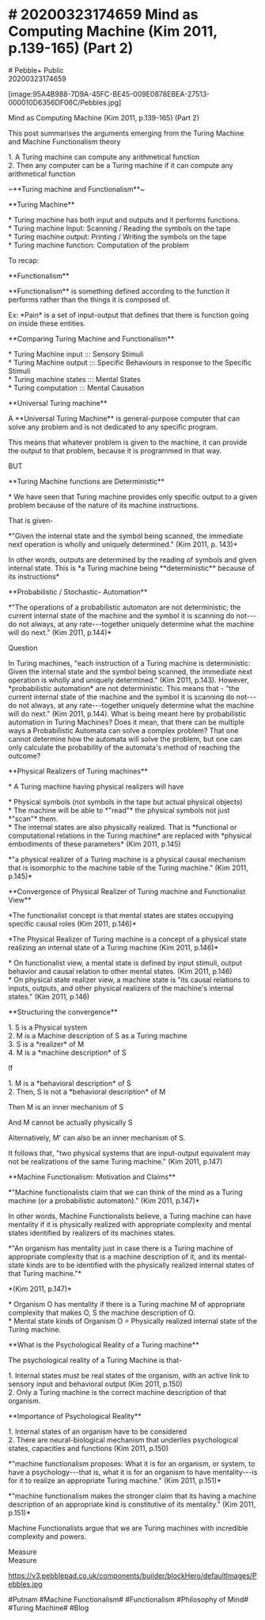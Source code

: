 # \# 20200323174659 Mind as Computing Machine (Kim 2011, p.139-165) (Part 2)

\# Pebble+ Public\
20200323174659

\[image:95A4B988-7D9A-45FC-BE45-009E0878EBEA-27513-000010D6356DF06C/Pebbles.jpg\]

Mind as Computing Machine (Kim 2011, p.139-165) (Part 2)

This post summarises the arguments emerging from the Turing Machine and Machine Functionalism theory

1\. A Turing machine can compute any arithmetical function\
2. Then any computer can be a Turing machine if it can compute any arithmetical function

\~\*\*Turing machine and Functionalism\*\*\~

\*\*Turing Machine\*\*

\* Turing machine has both input and outputs and it performs functions.\
\* Turing machine Input: Scanning / Reading the symbols on the tape\
\* Turing machine output: Printing / Writing the symbols on the tape\
\* Turing machine function: Computation of the problem

To recap:

\*\*Functionalism\*\*

\*\*Functionalism\*\* is something defined according to the function it performs rather than the things it is composed of.

Ex: \*Pain\* is a set of input-output that defines that there is function going on inside these entities.

\*\*Comparing Turing Machine and Functionalism\*\*

\* Turing Machine input ::: Sensory Stimuli\
\* Turing Machine output ::: Specific Behaviours in response to the Specific Stimuli\
\* Turing machine states ::: Mental States\
\* Turing computation ::: Mental Causation

\*\*Universal Turing machine\*\*

A \*\*Universal Turing Machine\*\* is general-purpose computer that can solve any problem and is not dedicated to any specific program.

This means that whatever problem is given to the machine, it can provide the output to that problem, because it is programmed in that way.

BUT

\*\*Turing Machine functions are Deterministic\*\*

\* We have seen that Turing machine provides only specific output to a given problem because of the nature of its machine instructions.

That is given-

\*"Given the internal state and the symbol being scanned, the immediate next operation is wholly and uniquely determined." (Kim 2011, p. 143)\*

In other words, outputs are determined by the reading of symbols and given internal state. This is \*a Turing machine being \*\*deterministic\*\* because of its instructions\*

\*\*Probabilistic / Stochastic- Automation\*\*

\*"The operations of a probabilistic automaton are not deterministic; the current internal state of the machine and the symbol it is scanning do not---do not always, at any rate---together uniquely determine what the machine will do next." (Kim 2011, p.144)\*

Question

In Turing machines, "each instruction of a Turing machine is deterministic: Given the internal state and the symbol being scanned, the immediate next operation is wholly and uniquely determined." (Kim 2011, p.143). However, \*probabilistic automation\* are not deterministic. This means that - "the current internal state of the machine and the symbol it is scanning do not---do not always, at any rate---together uniquely determine what the machine will do next." (Kim 2011, p.144). What is being meant here by probabilistic automation in Turing Machines? Does it mean, that there can be multiple ways a Probabilistic Automata can solve a complex problem? That one cannot determine how the automata will solve the problem, but one can only calculate the probability of the automata's method of reaching the outcome?

\*\*Physical Realizers of Turing machines\*\*

\* A Turing machine having physical realizers will have

\* Physical symbols (not symbols in the tape but actual physical objects)\
\* The machine will be able to \*"read"\* the physical symbols not just \*"scan"\* them.\
\* The internal states are also physically realized. That is \*functional or computational relations in the Turing machine\* are replaced with \*physical embodiments of these parameters\* (Kim 2011, p.145)

\*"a physical realizer of a Turing machine is a physical causal mechanism that is isomorphic to the machine table of the Turing machine." (Kim 2011, p.145)\*

\*\*Convergence of Physical Realizer of Turing machine and Functionalist View\*\*

\*The functionalist concept is that mental states are states occupying specific causal roles (Kim 2011, p.146)\*

\*The Physical Realizer of Turing machine is a concept of a physical state realizing an internal state of a Turing machine (Kim 2011, p.146)\*

\* On functionalist view, a mental state is defined by input stimuli, output behavior and causal relation to other mental states. (Kim 2011, p.146)\
\* On physical state realizer view, a machine state is "its causal relations to inputs, outputs, and other physical realizers of the machine's internal states." (Kim 2011, p.146)

\*\*Structuring the convergence\*\*

1\. S is a Physical system\
2. M is a Machine description of S as a Turing machine\
3. S is a \*realizer\* of M\
4. M is a \*machine description\* of S

If

1\. M is a \*behavioral description\* of S\
2. Then, S is not a \*behavioral description\* of M

Then M is an inner mechanism of S

And M cannot be actually physically S

Alternatively, M' can also be an inner mechanism of S.

It follows that, "two physical systems that are input-output equivalent may not be realizations of the same Turing machine." (Kim 2011, p.147)

\*\*Machine Functionalism: Motivation and Claims\*\*

\*"Machine functionalists claim that we can think of the mind as a Turing machine (or a probabilistic automaton)." (Kim 2011, p.147)\*

In other words, Machine Functionalists believe, a Turing machine can have mentality if it is physically realized with appropriate complexity and mental states identified by realizers of its machines states.

\*"An organism has mentality just in case there is a Turing machine of appropriate complexity that is a machine description of it, and its mental-state kinds are to be identified with the physically realized internal states of that Turing machine."\*

\*(Kim 2011, p.147)\*

\* Organism O has mentality if there is a Turing machine M of appropriate complexity that makes O, S the machine description of O.\
\* Mental state kinds of Organism O = Physically realized internal state of the Turing machine.

\*\*What is the Psychological Reality of a Turing machine\*\*

The psychological reality of a Turing Machine is that-

1\. Internal states must be real states of the organism, with an active link to sensory input and behavioral output (Kim 2011, p.150)\
2. Only a Turing machine is the correct machine description of that organism.

\*\*Importance of Psychological Reality\*\*

1\. Internal states of an organism have to be considered\
2. There are neural-biological mechanism that underlies psychological states, capacities and functions (Kim 2011, p.150)

\*"machine functionalism proposes: What it is for an organism, or system, to have a psychology---that is, what it is for an organism to have mentality---is for it to realize an appropriate Turing machine." (Kim 2011, p.151)\*

\*"machine functionalism makes the stronger claim that its having a machine description of an appropriate kind is constitutive of its mentality." (Kim 2011, p.151)\*

Machine Functionalists argue that we are Turing machines with incredible complexity and powers.

Measure\
Measure

https://v3.pebblepad.co.uk/components/builder/blockHero/defaultImages/Pebbles.jpg

\#Putnam \#Machine Functionalism\# \#Functionalism \#Philosophy of Mind\# \#Turing Machine\# \#Blog
